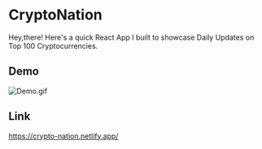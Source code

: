 # CryptoNation

Hey,there!
Here's a quick React App I built to showcase Daily Updates on Top 100 Cryptocurrencies.

## Demo

![Demo.gif](/demo/cryptonation.gif)

## Link

https://crypto-nation.netlify.app/
